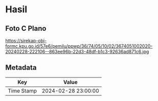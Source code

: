 # Hasil

## Foto C Plano

https://sirekap-obj-formc.kpu.go.id/57e6/pemilu/ppwp/36/74/05/10/02/3674051002020-20240228-222106--863ee96b-22d3-48df-b1c3-92636ad871c6.jpg


## Metadata

| Key        | Value               |
| ---------- | ------------------- |
| Time Stamp | 2024-02-28 23:00:00 |



